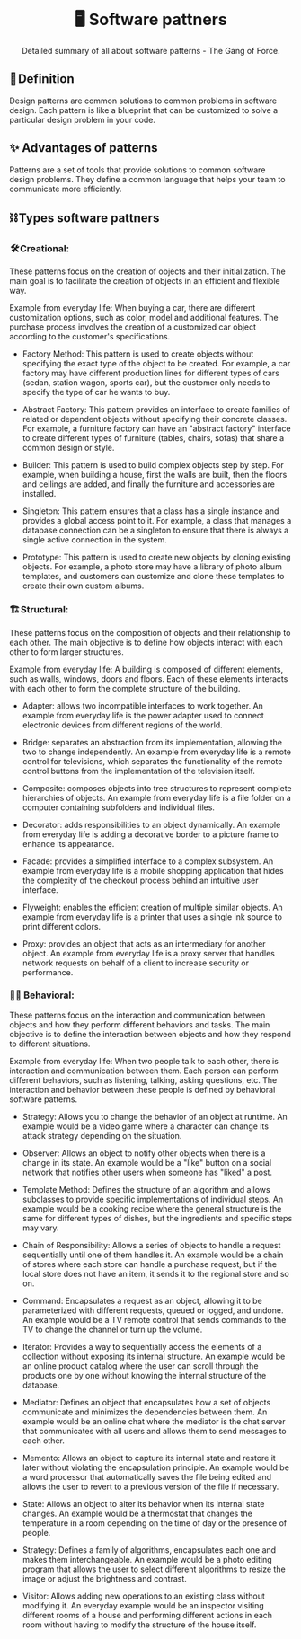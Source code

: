 <br>
<div align="center">
    <h1 align="center">🖥️ Software pattners</h1>
    <span>Detailed summary of all about software patterns - The Gang of Force.</span>
</div>

## 📖 Definition
Design patterns are common solutions to common problems in software design. 
Each pattern is like a blueprint that can be customized to solve a particular design problem in your code.

## ✨ Advantages of patterns
Patterns are a set of tools that provide solutions to common software design problems. 
They define a common language that helps your team to communicate more efficiently.

## ⛓️ Types software pattners 
###  🛠️ Creational:
These patterns focus on the creation of objects and their initialization. The main goal is to facilitate the creation of objects in an efficient and flexible way.

Example from everyday life: When buying a car, there are different customization options, such as color, model and additional features. 
The purchase process involves the creation of a customized car object according to the customer's specifications.

* Factory Method: This pattern is used to create objects without specifying the exact type of the object to be created. 
For example, a car factory may have different production lines for different types of cars (sedan, station wagon, sports car), but the customer only needs to specify the type of car he wants to buy.

* Abstract Factory: This pattern provides an interface to create families of related or dependent objects without specifying their concrete classes. 
For example, a furniture factory can have an "abstract factory" interface to create different types of furniture (tables, chairs, sofas) that share a common design or style.

* Builder: This pattern is used to build complex objects step by step. 
For example, when building a house, first the walls are built, then the floors and ceilings are added, and finally the furniture and accessories are installed.

* Singleton: This pattern ensures that a class has a single instance and provides a global access point to it. 
For example, a class that manages a database connection can be a singleton to ensure that there is always a single active connection in the system.

* Prototype: This pattern is used to create new objects by cloning existing objects. For example, a photo store may have a library of photo album templates, and customers can customize and clone these templates to create their own custom albums.

### 🏗️ Structural:
These patterns focus on the composition of objects and their relationship to each other. The main objective is to define how objects interact with each other to form larger structures.

Example from everyday life: A building is composed of different elements, such as walls, windows, doors and floors. 
Each of these elements interacts with each other to form the complete structure of the building.

* Adapter: allows two incompatible interfaces to work together. 
An example from everyday life is the power adapter used to connect electronic devices from different regions of the world.

* Bridge: separates an abstraction from its implementation, allowing the two to change independently. 
An example from everyday life is a remote control for televisions, which separates the functionality of the remote control buttons from the implementation of the television itself.

* Composite: composes objects into tree structures to represent complete hierarchies of objects. An example from everyday life is a file folder on a computer containing subfolders and individual files.

* Decorator: adds responsibilities to an object dynamically. 
An example from everyday life is adding a decorative border to a picture frame to enhance its appearance.

* Facade: provides a simplified interface to a complex subsystem. An example from everyday life is a mobile shopping application that hides the complexity of the checkout process behind an intuitive user interface.

* Flyweight: enables the efficient creation of multiple similar objects. An example from everyday life is a printer that uses a single ink source to print different colors.

* Proxy: provides an object that acts as an intermediary for another object. An example from everyday life is a proxy server that handles network requests on behalf of a client to increase security or performance.

### ✍🏻 Behavioral:
These patterns focus on the interaction and communication between objects and how they perform different behaviors and tasks. The main objective is to define the interaction between objects and how they respond to different situations.

Example from everyday life: When two people talk to each other, there is interaction and communication between them. Each person can perform different behaviors, such as listening, talking, asking questions, etc. The interaction and behavior between these people is defined by behavioral software patterns.

* Strategy: Allows you to change the behavior of an object at runtime. An example would be a video game where a character can change its attack strategy depending on the situation.

* Observer: Allows an object to notify other objects when there is a change in its state. An example would be a "like" button on a social network that notifies other users when someone has "liked" a post.

* Template Method: Defines the structure of an algorithm and allows subclasses to provide specific implementations of individual steps. 
An example would be a cooking recipe where the general structure is the same for different types of dishes, but the ingredients and specific steps may vary.

* Chain of Responsibility: Allows a series of objects to handle a request sequentially until one of them handles it. 
An example would be a chain of stores where each store can handle a purchase request, but if the local store does not have an item, it sends it to the regional store and so on.

* Command: Encapsulates a request as an object, allowing it to be parameterized with different requests, queued or logged, and undone. 
An example would be a TV remote control that sends commands to the TV to change the channel or turn up the volume.

* Iterator: Provides a way to sequentially access the elements of a collection without exposing its internal structure. 
An example would be an online product catalog where the user can scroll through the products one by one without knowing the internal structure of the database.

* Mediator: Defines an object that encapsulates how a set of objects communicate and minimizes the dependencies between them. 
An example would be an online chat where the mediator is the chat server that communicates with all users and allows them to send messages to each other.

* Memento: Allows an object to capture its internal state and restore it later without violating the encapsulation principle. 
An example would be a word processor that automatically saves the file being edited and allows the user to revert to a previous version of the file if necessary.

* State: Allows an object to alter its behavior when its internal state changes. 
An example would be a thermostat that changes the temperature in a room depending on the time of day or the presence of people.

* Strategy: Defines a family of algorithms, encapsulates each one and makes them interchangeable. 
An example would be a photo editing program that allows the user to select different algorithms to resize the image or adjust the brightness and contrast.

* Visitor: Allows adding new operations to an existing class without modifying it. An everyday example would be an inspector visiting different rooms of a house and performing different actions in each room without having to modify the structure of the house itself.